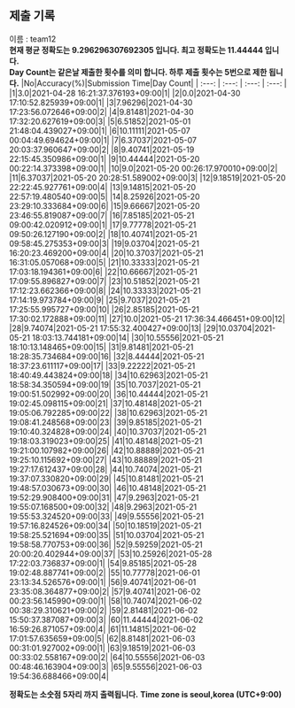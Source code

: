 


  
## 제출 기록  
이름 : team12  
**현재 평균 정확도는 9.296296307692305 입니다. 최고 정확도는 11.44444 입니다.**  
**Day Count는 같은날 제출한 횟수를 의미 합니다. 하루 제출 횟수는 5번으로 제한 됩니다.**
|No|Accuracy(%)|Submission Time|Day Count|
| :---: | :---: | :---: | :---: |
|1|3.0|2021-04-28 16:21:37.376193+09:00|1|
|2|0.0|2021-04-30 17:10:52.825939+09:00|1|
|3|7.96296|2021-04-30 17:23:56.072646+09:00|2|
|4|9.81481|2021-04-30 17:32:20.627619+09:00|3|
|5|6.51852|2021-05-01 21:48:04.439027+09:00|1|
|6|10.11111|2021-05-07 00:04:49.694624+09:00|1|
|7|6.37037|2021-05-07 20:03:37.960647+09:00|2|
|8|9.40741|2021-05-19 22:15:45.350986+09:00|1|
|9|10.44444|2021-05-20 00:22:14.373398+09:00|1|
|10|9.0|2021-05-20 00:26:17.970010+09:00|2|
|11|6.37037|2021-05-20 20:28:51.589002+09:00|3|
|12|9.18519|2021-05-20 22:22:45.927761+09:00|4|
|13|9.14815|2021-05-20 22:57:19.480540+09:00|5|
|14|8.25926|2021-05-20 23:29:10.333684+09:00|6|
|15|9.66667|2021-05-20 23:46:55.819087+09:00|7|
|16|7.85185|2021-05-21 09:00:42.020912+09:00|1|
|17|9.77778|2021-05-21 09:50:26.127190+09:00|2|
|18|10.40741|2021-05-21 09:58:45.275353+09:00|3|
|19|9.03704|2021-05-21 16:20:23.469200+09:00|4|
|20|10.37037|2021-05-21 16:31:05.057068+09:00|5|
|21|10.33333|2021-05-21 17:03:18.194361+09:00|6|
|22|10.66667|2021-05-21 17:09:55.896827+09:00|7|
|23|10.51852|2021-05-21 17:12:23.662366+09:00|8|
|24|10.33333|2021-05-21 17:14:19.973784+09:00|9|
|25|9.7037|2021-05-21 17:25:55.995727+09:00|10|
|26|2.85185|2021-05-21 17:30:02.172888+09:00|11|
|27|10.0|2021-05-21 17:36:34.466451+09:00|12|
|28|9.74074|2021-05-21 17:55:32.400427+09:00|13|
|29|10.03704|2021-05-21 18:03:13.744181+09:00|14|
|30|10.55556|2021-05-21 18:10:13.148465+09:00|15|
|31|9.81481|2021-05-21 18:28:35.734684+09:00|16|
|32|8.44444|2021-05-21 18:37:23.611117+09:00|17|
|33|9.22222|2021-05-21 18:40:49.443824+09:00|18|
|34|10.62963|2021-05-21 18:58:34.350594+09:00|19|
|35|10.7037|2021-05-21 19:00:51.502992+09:00|20|
|36|10.44444|2021-05-21 19:02:45.098115+09:00|21|
|37|10.48148|2021-05-21 19:05:06.792285+09:00|22|
|38|10.62963|2021-05-21 19:08:41.248568+09:00|23|
|39|9.85185|2021-05-21 19:10:40.324828+09:00|24|
|40|10.37037|2021-05-21 19:18:03.319023+09:00|25|
|41|10.48148|2021-05-21 19:21:00.107982+09:00|26|
|42|10.88889|2021-05-21 19:25:10.115692+09:00|27|
|43|10.88889|2021-05-21 19:27:17.612437+09:00|28|
|44|10.74074|2021-05-21 19:37:07.330820+09:00|29|
|45|10.81481|2021-05-21 19:48:57.030673+09:00|30|
|46|10.48148|2021-05-21 19:52:29.908400+09:00|31|
|47|9.2963|2021-05-21 19:55:07.168500+09:00|32|
|48|9.2963|2021-05-21 19:55:53.324520+09:00|33|
|49|9.55556|2021-05-21 19:57:16.824526+09:00|34|
|50|10.18519|2021-05-21 19:58:25.521694+09:00|35|
|51|10.03704|2021-05-21 19:58:58.770753+09:00|36|
|52|9.59259|2021-05-21 20:00:20.402944+09:00|37|
|53|10.25926|2021-05-28 17:22:03.736837+09:00|1|
|54|9.85185|2021-05-28 19:02:48.887741+09:00|2|
|55|10.77778|2021-06-01 23:13:34.526576+09:00|1|
|56|9.40741|2021-06-01 23:35:08.364877+09:00|2|
|57|9.40741|2021-06-02 00:23:56.145990+09:00|1|
|58|10.74074|2021-06-02 00:38:29.310621+09:00|2|
|59|2.81481|2021-06-02 15:50:37.387087+09:00|3|
|60|11.44444|2021-06-02 16:59:26.871057+09:00|4|
|61|11.14815|2021-06-02 17:01:57.635659+09:00|5|
|62|8.81481|2021-06-03 00:31:01.927002+09:00|1|
|63|9.18519|2021-06-03 00:33:02.558167+09:00|2|
|64|10.55556|2021-06-03 00:48:46.163904+09:00|3|
|65|9.55556|2021-06-03 19:54:36.688466+09:00|4|


**정확도는 소숫점 5자리 까지 출력됩니다.**
**Time zone is seoul,korea (UTC+9:00)**
